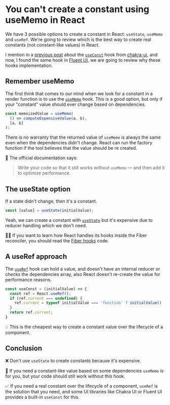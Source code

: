 # You can't create a constant using useMemo in React

We have 3 possible options to create a constant in React: `useState`, `useMemo` and `useRef`. We're going to review which is the best way to create real constants (not constant-like values) in React.

I mention in a [previous post](https://dev.to/cloudx/chakra-ui-the-hidden-treasures-1gl9) about the [`useConst`](https://github.com/chakra-ui/chakra-ui/blob/main/packages/hooks/src/use-const.ts) hook from [chakra-ui](https://chakra-ui.com), and now, I found the same hook in [Fluent UI](https://www.npmjs.com/package/@fluentui/react-hooks#useconst), we are going to review why these hooks implementation.

## Remember useMemo

The first think that comes to our mind when we look for a constant in a render function is to use the [`useMemo`](https://reactjs.org/docs/hooks-reference.html#usememo) hook. This is a good option, but only if your "constant" value should ever change based on dependencies.

```javascript
const memoizedValue = useMemo(
  () => computeExpensiveValue(a, b),
  [a, b]
);
```

There is no warranty that the returned value of `useMemo` is always the same even when the dependencies didn't change. React can run the factory function if the tool believes that the value should be re created.

🧠 The official documentation says:

> Write your code so that it still works without `useMemo` — and then add it to optimize performance.

## The useState option

If a state didn't change, then it's a constant.

```javascript
const [value] = useState(initialValue);
```

Yeah, we can create a constant with [`useState`](https://reactjs.org/docs/hooks-reference.html#usestate) but it's expensive due to reducer handling which we don't need.

🧙‍♂️ If you want to learn how React handles its hooks inside the Fiber reconciler, you should read the [Fiber hooks](https://github.com/facebook/react/blob/main/packages/react-reconciler/src/ReactFiberHooks.new.js) code.

## A useRef approach

The [`useRef`](https://reactjs.org/docs/hooks-reference.html#useref) hook can hold a value, and doesn't have an internal reducer or checks the dependencies array, also React doesn't re-create the value for performance reasons.

```javascript
const useConst = (initialValue) => {
  const ref = React.useRef();
  if (ref.current === undefined) {
    ref.current = typeof initialValue === 'function' ? initialValue() : initialValue,
  }
  return ref.current;
}
```

💡 This is the cheapest way to create a constant value over the lifecycle of a component.

## Conclusion

❌ Don't use `useState` to create constants because it's expensive.

🥸 If you need a constant-like value based on some dependencies `useMemo` is for you, but your code should still work without this hook.

✅ If you need a real constant over the lifecycle of a component, `useRef` is the solution that you need, and some UI libraries like Chakra UI or Fluent UI provides a built-in `useConst` for this.
